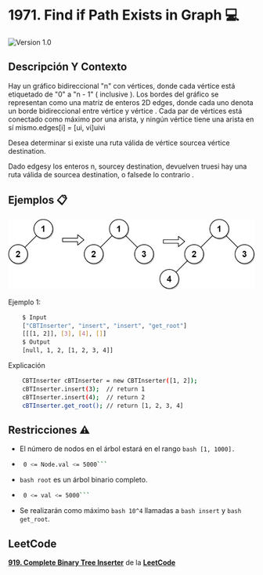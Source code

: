 # 1971. Find if Path Exists in Graph 💻

![Version 1.0](https://img.shields.io/badge/version-1.0.-blue.svg) 

## Descripción Y Contexto

Hay un gráfico bidireccional "n" con vértices, donde cada vértice está etiquetado de "0" a "n - 1" ( inclusive ). Los bordes del gráfico se representan como una matriz de enteros 2D edges, donde cada uno denota un borde bidireccional entre vértice y vértice . Cada par de vértices está conectado como máximo por una arista, y ningún vértice tiene una arista en sí mismo.edges[i] = [ui, vi]uivi

Desea determinar si existe una ruta válida de vértice sourcea vértice destination.

Dado edgesy los enteros n, sourcey destination, devuelven truesi hay una ruta válida de sourcea destination, o falsede lo contrario .

## Ejemplos 📋

![Imagen de Evidencia](https://github.com/Andrea-lol/Taller-Estructuras-Datos-Avanzadas/blob/main/919.%20Complete%20Binary%20Tree%20Inserter/img/lc-treeinsert.jpg "Esta es una imagen de muestra.")

Ejemplo 1:

```bash
    $ Input 
    ["CBTInserter", "insert", "insert", "get_root"]
    [[[1, 2]], [3], [4], []]
    $ Output
    [null, 1, 2, [1, 2, 3, 4]]
```

Explicación

```bash
    CBTInserter cBTInserter = new CBTInserter([1, 2]);
    cBTInserter.insert(3);  // return 1
    cBTInserter.insert(4);  // return 2
    cBTInserter.get_root(); // return [1, 2, 3, 4]
```

## Restricciones ⚠️	

* El número de nodos en el árbol estará en el rango ```bash
        [1, 1000].```

*  ```bash
    0 <= Node.val <= 5000```

*  ```bash root``` es un árbol binario completo.

*  ```bash
    0 <= val <= 5000```

* Se realizarán como máximo ```bash 10^4``` llamadas a ```bash insert``` y ```bash get_root```.
    
## LeetCode
**[919. Complete Binary Tree Inserter]** de la **[LeetCode]**

[919. Complete Binary Tree Inserter]: https://leetcode.com/problems/complete-binary-tree-inserter/description/
[LeetCode]: https://leetcode.com
